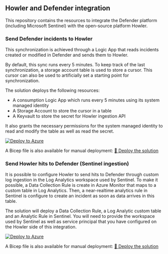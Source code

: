 ## Howler and Defender integration

This repository contains the resources to integrate the Defender platform (including Microsoft Sentinel) with the open-source platform Howler.

### Send Defender incidents to Howler

This synchronization is achieved through a Logic App that reads incidents created or modified in Defender and sends them to Howler.

By default, this sync runs every 5 minutes. To keep track of the last synchronization, a storage account table is used to store a cursor. This cursor can also be used to artificially set a starting point for synchronization.

The solution deploys the following resources:
- A consumption Logic App which runs every 5 minutes using its system managed identity
- A Storage Account to store the cursor in a table
- A Keyvault to store the secret for Howler ingestion API

It also grants the necessary permissions for the system managed identity to read and modify the table as well as read the secret. 

[![Deploy to Azure](https://aka.ms/deploytoazurebutton)](https://portal.azure.com/#create/Microsoft.Template/uri/https%3A%2F%2Fraw.githubusercontent.com%2Fpiaudonn%2FDefenderForHowler%2Frefs%2Fheads%2Fmain%2Fdeploy%2FFromDefenderToHowler.json)

A Bicep file is also available for manual deployment: [💪 Deploy the solution](https://raw.githubusercontent.com/piaudonn/DefenderForHowler/refs/heads/main/deploy/FromDefenderToHowler.bicep)


### Send Howler hits to Defender (Sentinel ingestion)

It is possible to configure Howler to send hits to Defender through custom log ingestion in the Log Analytics workspace used by Sentinel. To make it possible, a Data Collection Rule is create in Azure Monitor that maps to a custom table in Log Analytics. Then, a near-realtime analytics rule in Sentinel is configure to create an incident as soon as data arrives in this table.

The solution will deploy a Data Collection Rule, a Log Analytic custom table and an Analytic Rule in Sentinel. You will need to provide the workspace used by Sentinel as well as service principal that you have configured on the Howler side of this integration.

[![Deploy to Azure](https://aka.ms/deploytoazurebutton)](https://portal.azure.com/#create/Microsoft.Template/uri/https://raw.githubusercontent.com/piaudonn/DefenderForHowler/refs/heads/main/deploy/FromHowlerToDefender_main.json)

A Bicep file is also available for manual deployment: [💪 Deploy the solution](https://raw.githubusercontent.com/piaudonn/DefenderForHowler/refs/heads/main/deploy/FromHowlerToDefender_main.bicep)



